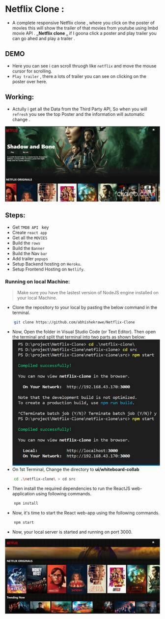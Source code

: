 # Netflix Clone :

- A complete responsive Netflix clone , where you click on the poster of movies this will show the trailer of that movies from youtube using Imbd movie API .
  **_Netflix clone _** if I goona click a poster and play trailer you can go ahed and play a trailer .

## DEMO

- Here you can see i can scroll thruogh like `netflix` and move the mouse cursor for scrolling.
- `Play trailer` , there a lots of trailer you can see on clicking on the poster over here.

## Working:

- Actully i get all the Data from the Third Party API, So when you will `refresh` you see the top Poster and the information will automatic change .

![Demo-Gif](preview/vid2.png)

## Steps:

- Get `TMDB API ` key
- Create `react app`
- Get all the `MOVIES`
- Build the `rows`
- Build the `Banner`
- Build the Nav `bar`
- Add trailer `popups`
- Setup Backend hosting on `Heroku`.
- Setup Frontend Hosting on `Netlify`.

### Running on local Machine:

> Make sure you have the lastest version of NodeJS engine installed on your local Machine.

- Clone the repository to your local by pasting the below command in the terminal.

```bash
    git clone https://github.com/abhishekrawe/Netflix-Clone
```

- Now, Open the folder in Visual Studio Code (or Text Editor). Then open the terminal and split that terminal into two parts as shown below:
  ![Terminal-Splitting](preview/start.png)
- On 1st Terminal, Change the directory to **ui/whiteboard-collab**

```bash
    cd .\netflix-clone\ > cd src
```

- Then install the required dependencies to run the ReactJS web-application using following commands.

```bash
    npm install
```

- Now, it's time to start the React web-app using the following commands.

```bash
    npm start
```

- Now, your local server is started and running on port 3000.

![Demo-Gif](preview/vide1.png)
